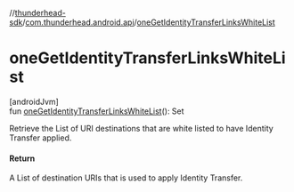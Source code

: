 //[thunderhead-sdk](../../index.md)/[com.thunderhead.android.api](index.md)/[oneGetIdentityTransferLinksWhiteList](one-get-identity-transfer-links-white-list.md)

# oneGetIdentityTransferLinksWhiteList

[androidJvm]\
fun [oneGetIdentityTransferLinksWhiteList](one-get-identity-transfer-links-white-list.md)(): Set<URI>

Retrieve the List of URI destinations that are white listed to have Identity Transfer applied.

#### Return

A List<URI> of destination URIs that is used to apply Identity Transfer.
